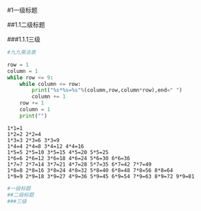 #1一级标题

##1.1二级标题

###1.1.1三级
```python
#九九乘法表

row = 1
column = 1
while row <= 9:
    while column <= row:
        print("%s*%s=%s"%(column,row,column*row),end=" ")
        column += 1
    row += 1
    column = 1
    print("")
```

    1*1=1 
    1*2=2 2*2=4 
    1*3=3 2*3=6 3*3=9 
    1*4=4 2*4=8 3*4=12 4*4=16 
    1*5=5 2*5=10 3*5=15 4*5=20 5*5=25 
    1*6=6 2*6=12 3*6=18 4*6=24 5*6=30 6*6=36 
    1*7=7 2*7=14 3*7=21 4*7=28 5*7=35 6*7=42 7*7=49 
    1*8=8 2*8=16 3*8=24 4*8=32 5*8=40 6*8=48 7*8=56 8*8=64 
    1*9=9 2*9=18 3*9=27 4*9=36 5*9=45 6*9=54 7*9=63 8*9=72 9*9=81 
    


```python
#一级标题
##二级标题
###三级
```
